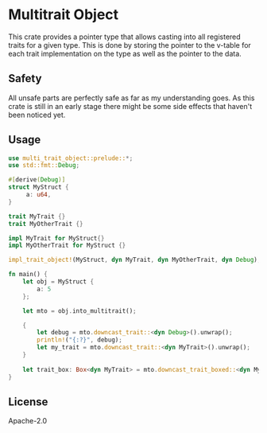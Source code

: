 # Multitrait Object

This crate provides a pointer type that allows casting into
all registered traits for a given type.
This is done by storing the pointer to the v-table for each
trait implementation on the type as well as the pointer to the
data.

## Safety

All unsafe parts are perfectly safe as far as my understanding goes.
As this crate is still in an early stage there might be some side effects that haven't
been noticed yet.

## Usage

```rust
use multi_trait_object::prelude::*;
use std::fmt::Debug;

#[derive(Debug)]
struct MyStruct {
     a: u64,
}

trait MyTrait {}
trait MyOtherTrait {}

impl MyTrait for MyStruct{}
impl MyOtherTrait for MyStruct {}

impl_trait_object!(MyStruct, dyn MyTrait, dyn MyOtherTrait, dyn Debug);

fn main() {
    let obj = MyStruct {
        a: 5
    };

    let mto = obj.into_multitrait();

    {
        let debug = mto.downcast_trait::<dyn Debug>().unwrap();
        println!("{:?}", debug);
        let my_trait = mto.downcast_trait::<dyn MyTrait>().unwrap();
    }
    
    let trait_box: Box<dyn MyTrait> = mto.downcast_trait_boxed::<dyn MyTrait>().unwrap();    
}
```

## License

Apache-2.0